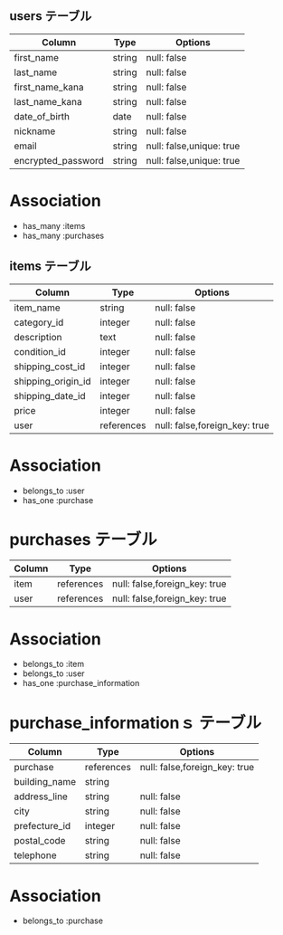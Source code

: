 ## users テーブル

| Column             | Type    | Options                  |
| ------------------ | ------- | ------------------------ |
| first_name         | string  | null: false              |
| last_name          | string  | null: false              |
| first_name_kana    | string  | null: false              |
| last_name_kana     | string  | null: false              |
| date_of_birth      | date    | null: false              |
| nickname           | string  | null: false              |
| email              | string  | null: false,unique: true |
| encrypted_password | string  | null: false,unique: true |

# Association

 - has_many :items
 - has_many :purchases



## items テーブル

| Column             | Type       | Options                       |
| ------------------ | ---------- | ----------------------------- |
| item_name          | string     | null: false                   |
| category_id        | integer    | null: false                   |
| description        | text       | null: false                   |
| condition_id       | integer    | null: false                   |
| shipping_cost_id   | integer    | null: false                   |
| shipping_origin_id | integer    | null: false                   |
| shipping_date_id   | integer    | null: false                   |
| price              | integer    | null: false                   |
| user               | references | null: false,foreign_key: true |

# Association

 - belongs_to :user
 - has_one :purchase



# purchases テーブル

| Column      | Type       | Options                       |
| ----------- | ---------- | ----------------------------- |
| item        | references | null: false,foreign_key: true |
| user        | references | null: false,foreign_key: true |


# Association

 - belongs_to :item
 - belongs_to :user
 - has_one :purchase_information




# purchase_informationｓ テーブル

| Column        | Type       | Options                        |
| ------------- | ---------- | ------------------------------ |
| purchase      | references | null: false,foreign_key: true  |
| building_name | string     |                                |
| address_line  | string     | null: false                    |
| city          | string     | null: false                    |
| prefecture_id | integer    | null: false                    |
| postal_code   | string     | null: false                    |
| telephone     | string     | null: false                    |

# Association

 - belongs_to :purchase
